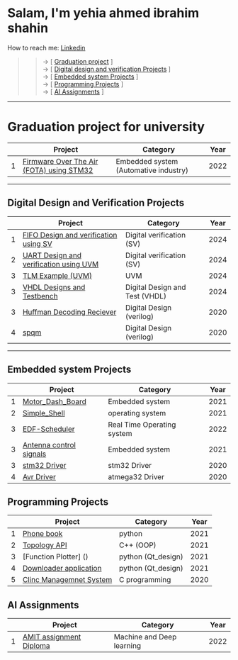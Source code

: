 # Salam, I'm yehia ahmed ibrahim shahin
How to reach me: [Linkedin](https://www.linkedin.com/in/yehia-shahin/)</br>
>> -> [ [Graduation project](https://github.com/yehia2000000#Digital-Design-and-Verification-Projects) ]</br>
>> -> [ [Digital design and verification Projects](https://github.com/yehia2000000#Digital-Design-and-Verification-Projects) ]</br>
>> -> [ [Embedded system Projects](https://github.com/yehia2000000#Embedded-system-Projects) ]</br>
>> -> [ [Programming Projects](https://github.com/yehia2000000#Programming-Projects) ]</br>
>> -> [ [AI Assignments](https://github.com/yehia2000000#AI-Assignments) ]</br>
<!--
**yehia2000000/yehia2000000** is a ? _special_ ? repository because its `README.md` (this file) appears on your GitHub profile.
Here are some ideas to get you started:
- ?? I’m currently working on ...
- ?? I’m currently learning ...
- ?? I’m looking to collaborate on ...
- ?? I’m looking for help with ...
- ?? Ask me about ...
- ? Fun fact: ...
-->
---
# Graduation project for university
| | Project | Category | Year |
|---:|---|---|---|
|  1 | [Firmware Over The Air (FOTA) using STM32 ](https://github.com/YehiaEhab16/FOTA_Graduation-Project-2022)                        | Embedded system (Automative industry)          |  2022 |
---
## Digital Design and Verification Projects
| | Project | Category | Year |
|---:|---|---|---|
|  1 | [FIFO Design and verification using SV]()                        | Digital verification (SV)           |  2024 |
|  2 | [UART Design and verification using UVM]()			| Digital verification (SV)           |  2024 |
|  3 | [TLM Example (UVM)](https://github.com/yehia2000000/TLM-example/tree/main)                                            | UVM 				      |  2024 |
|  3 | [VHDL Designs and Testbench](https://github.com/yehia2000000/Testbench-Using-VHDL-)                                   | Digital Design and Test (VHDL)      |  2024 |
|  3 | [Huffman Decoding Reciever]()                                    | Digital Design (verilog)            |  2020 |
|  4 | [spqm](https://github.com/yehia2000000/sbqm)                                				| Digital Design (verilog)            |  2020 |
---
## Embedded system Projects
| | Project | Category | Year |
|---:|---|---|---|
|  1 | [Motor_Dash_Board]()                                             | Embedded system                     |  2021 |
|  2 | [Simple_Shell]()		                                 	| operating system                    |  2021 |
|  3 | [EDF-Scheduler]()                                                | Real Time Operating system	      |  2022 |
|  3 | [Antenna control signals]()                                      | Embedded system                     |  2021 |
|  3 | [stm32 Driver]()                                                 | stm32 Driver                        |  2020 |
|  4 | [Avr Driver]()                        				| atmega32 Driver                     |  2020 |

## Programming Projects
| | Project | Category | Year |
|---:|---|---|---|
|  1 | [Phone book]()                                                   | python                              |  2021 |
|  2 | [Topology API]()							| C++ (OOP)		              |  2021 |
|  3 | [Function Plotter] ()                                            | python (Qt_design)		      |  2021 |
|  4 | [Downloader application]()                                       | python (Qt_design)                  |  2021 |
|  5 | [Clinc Managemnet System]()                                      | C programming                       |  2020 |


## AI Assignments
| | Project | Category | Year |
|---:|---|---|---|
|  1 | [AMIT assignment Diploma]()                                      | Machine and Deep learning           |  2022 |




